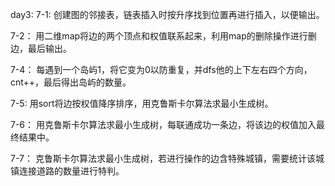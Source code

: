 day3:
7-1:
创建图的邻接表，链表插入时按升序找到位置再进行插入，以便输出。

7-2：
用二维map将边的两个顶点和权值联系起来，利用map的删除操作进行删边，最后输出。

7-4：
每遇到一个岛屿1，将它变为0以防重复，并dfs他的上下左右四个方向，cnt++，最后得出岛屿的数量。

7-5:
用sort将边按权值降序排序，用克鲁斯卡尔算法求最小生成树。

7-6：
用克鲁斯卡尔算法求最小生成树，每联通成功一条边，将该边的权值加入最终结果中。

7-7：
克鲁斯卡尔算法求最小生成树，若进行操作的边含特殊城镇，需要统计该城镇连接道路的数量进行特判。